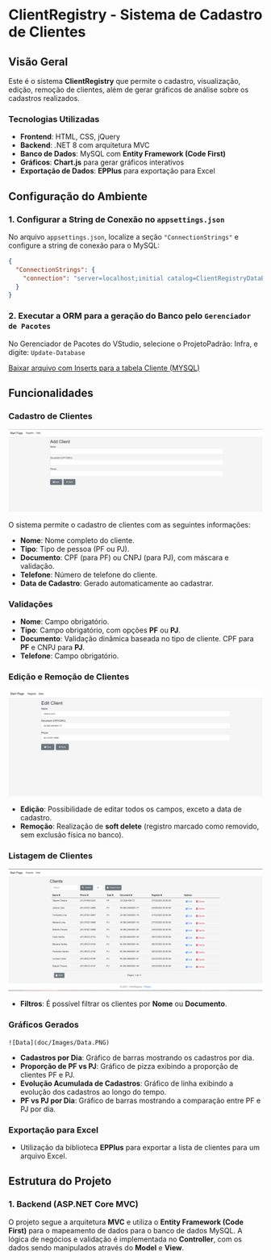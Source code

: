 # ClientRegistry - Sistema de Cadastro de Clientes

## Visão Geral

Este é o sistema **ClientRegistry** que permite o cadastro, visualização, edição, remoção de clientes, além de gerar gráficos de análise sobre os cadastros realizados. 

### Tecnologias Utilizadas

- **Frontend**: HTML, CSS, jQuery
- **Backend**: .NET 8 com arquitetura MVC
- **Banco de Dados**: MySQL com **Entity Framework (Code First)**
- **Gráficos**: **Chart.js** para gerar gráficos interativos
- **Exportação de Dados**: **EPPlus** para exportação para Excel

## Configuração do Ambiente

### 1. Configurar a String de Conexão no `appsettings.json`

No arquivo `appsettings.json`, localize a seção `"ConnectionStrings"` e configure a string de conexão para o MySQL:

```json
{
  "ConnectionStrings": {
    "connection": "server=localhost;initial catalog=ClientRegistryDataBase;uid=*admin*;pwd=*admin*;"
  }
}
```

### 2. Executar a ORM para a geração do Banco pelo `Gerenciador de Pacotes`

No Gerenciador de Pacotes do VStudio, selecione o ProjetoPadrão: Infra, e digite: `Update-Database`

[Baixar arquivo com Inserts para a tabela Cliente (MYSQL)](https://raw.githubusercontent.com/EduardoGuedes06/ClientRegistry.MVC/main/doc/Insert.sql)

## Funcionalidades

### Cadastro de Clientes

![Cadastro](doc/Images/Register.PNG)

O sistema permite o cadastro de clientes com as seguintes informações:
- **Nome**: Nome completo do cliente.
- **Tipo**: Tipo de pessoa (PF ou PJ).
- **Documento**: CPF (para PF) ou CNPJ (para PJ), com máscara e validação.
- **Telefone**: Número de telefone do cliente.
- **Data de Cadastro**: Gerado automaticamente ao cadastrar.

### Validações
- **Nome**: Campo obrigatório.
- **Tipo**: Campo obrigatório, com opções **PF** ou **PJ**.
- **Documento**: Validação dinâmica baseada no tipo de cliente. CPF para **PF** e CNPJ para **PJ**.
- **Telefone**: Campo obrigatório.

### Edição e Remoção de Clientes

![Edit](doc/Images/Edit.PNG)

- **Edição**: Possibilidade de editar todos os campos, exceto a data de cadastro.
- **Remoção**: Realização de **soft delete** (registro marcado como removido, sem exclusão física no banco).

### Listagem de Clientes

![Start](doc/Images/Start.PNG)
- **Filtros**: É possível filtrar os clientes por **Nome** ou **Documento**.

### Gráficos Gerados

    ![Data](doc/Images/Data.PNG)

- **Cadastros por Dia**: Gráfico de barras mostrando os cadastros por dia.
- **Proporção de PF vs PJ**: Gráfico de pizza exibindo a proporção de clientes PF e PJ.
- **Evolução Acumulada de Cadastros**: Gráfico de linha exibindo a evolução dos cadastros ao longo do tempo.
- **PF vs PJ por Dia**: Gráfico de barras mostrando a comparação entre PF e PJ por dia.

### Exportação para Excel

- Utilização da biblioteca **EPPlus** para exportar a lista de clientes para um arquivo Excel.

## Estrutura do Projeto

### 1. **Backend (ASP.NET Core MVC)**

O projeto segue a arquitetura **MVC** e utiliza o **Entity Framework (Code First)** para o mapeamento de dados para o banco de dados MySQL. A lógica de negócios e validação é implementada no **Controller**, com os dados sendo manipulados através do **Model** e **View**.

